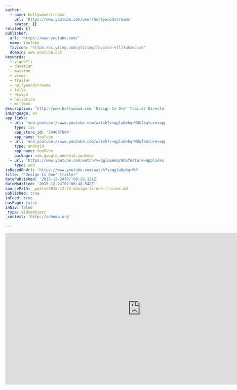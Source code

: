 ```yaml
---
author:
  - name: hollywoodstreams
    url: 'https://www.youtube.com/user/hollywoodstreams'
    avatar: {}
related: []
publisher:
  url: 'https://www.youtube.com/'
  name: YouTube
  favicon: 'https://s.ytimg.com/yts/img/favicon-vflz7uhzw.ico'
  domain: www.youtube.com
keywords:
  - vignelli
  - duration
  - massimo
  - views
  - trailer
  - hollywoodstreams
  - lella
  - design
  - helvetica
  - millman
description: "http://www.hollywood.com 'Design Is One' Trailer Directors: Kathy Brew, Roberto Guerra Starring: Massimo Vignelli and Lella Vignelli Italian-born Massimo and Lella Vignelli are among the world's most influential designers. Throughout their long career, their motto has been, 'If you can't find it, design it' The work covers such a broad spectrum that one could say the Vignellis are known by everybody, even those who don't know their names."
inLanguage: en
app_links:
  - url: 'vnd.youtube://www.youtube.com/watch?v=qglaQekqrWU&feature=applinks'
    type: ios
    app_store_id: '544007664'
    app_name: YouTube
  - url: 'vnd.youtube://www.youtube.com/watch?v=qglaQekqrWU&feature=applinks'
    type: android
    app_name: YouTube
    package: com.google.android.youtube
  - url: 'https://www.youtube.com/watch?v=qglaQekqrWU&feature=applinks'
    type: web
isBasedOnUrl: 'https://www.youtube.com/watch?v=qglaQekqrWU'
title: "'Design Is One' Trailer"
datePublished: '2015-12-24T07:08:28.121Z'
dateModified: '2015-12-24T07:06:48.548Z'
sourcePath: _posts/2015-12-24-design-is-one-trailer.md
published: true
inFeed: true
hasPage: false
inNav: false
_type: VideoObject
_context: 'http://schema.org'

---
```

<iframe src="https://cdn.embedly.com/widgets/media.html?src=https%3A%2F%2Fwww.youtube.com%2Fembed%2FqglaQekqrWU%3Ffeature%3Doembed&amp;url=https%3A%2F%2Fwww.youtube.com%2Fwatch%3Fv%3DqglaQekqrWU&amp;image=https%3A%2F%2Fi.ytimg.com%2Fvi%2FqglaQekqrWU%2Fhqdefault.jpg&amp;key=b7d04c9b404c499eba89ee7072e1c4f7&amp;type=text%2Fhtml&amp;schema=youtube" width="854" height="480" scrolling="no" frameborder="0" allowfullscreen="allowfullscreen" style=""></iframe>